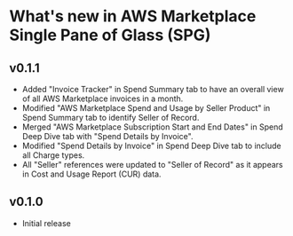 # What's new in AWS Marketplace Single Pane of Glass (SPG)
## v0.1.1
* Added "Invoice Tracker" in Spend Summary tab to have an overall view of all AWS Marketplace invoices in a month.
* Modified "AWS Marketplace Spend and Usage by Seller Product" in Spend Summary tab to identify Seller of Record.
* Merged "AWS Marketplace Subscription Start and End Dates" in Spend Deep Dive tab with "Spend Details by Invoice".
* Modified "Spend Details by Invoice" in Spend Deep Dive tab to include all Charge types.
* All "Seller" references were updated to "Seller of Record" as it appears in Cost and Usage Report (CUR) data.


## v0.1.0
* Initial release
